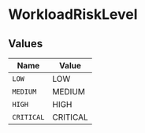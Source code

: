 # WorkloadRiskLevel


## Values

| Name       | Value      |
| ---------- | ---------- |
| `LOW`      | LOW        |
| `MEDIUM`   | MEDIUM     |
| `HIGH`     | HIGH       |
| `CRITICAL` | CRITICAL   |
